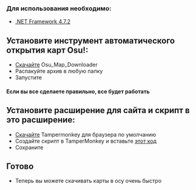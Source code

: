 ### Для использования необходимо:
- [.NET Framework 4.7.2](https://dotnet.microsoft.com/download/dotnet-framework/net472)



## Установите инструмент автоматического открытия карт Osu!:

- [Скачайте](https://github.com/CrafterMinecrafter/Osu-Map-Downloader/releases) Osu_Map_Downloader
- Распакуйте архив в любую папку
- Запустите
#### Если вы все сделаете правильно, все будет работать

## Установите расширение для сайта и скрипт в это расширение:
- [Скачайте](https://www.tampermonkey.net) Tampermonkey для браузера по умолчанию
- Создайте скрипт в TamperMonkey и вставьте [этот код](https://github.com/CrafterMinecrafter/Osu-Map-Downloader/blob/master/OsuMapDownloader/Index.js)
- Сохраните
## Готово
- Теперь вы можете скачивать карты в осу очень быстро